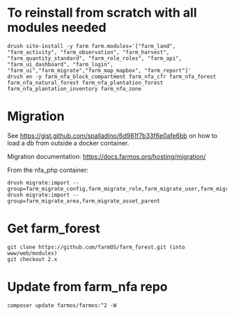 # To reinstall from scratch with all modules needed

```
drush site-install -y farm farm.modules='["farm_land", "farm_activity", "farm_observation", "farm_harvest", "farm_quantity_standard", "farm_role_roles", "farm_api", "farm_ui_dashboard", "farm_login", "farm_ui","farm_migrate","farm_map_mapbox", "farm_report"]'
drush en -y farm_nfa_block_compartment farm_nfa_cfr farm_nfa_forest farm_nfa_natural_forest farm_nfa_plantation_forest farm_nfa_plantation_inventory farm_nfa_zone
```

# Migration

See https://gist.github.com/spalladino/6d981f7b33f6e0afe6bb on how to load a db from outside a docker container.

Migration documentation: https://docs.farmos.org/hosting/migration/

From the nfa_php container:

```
drush migrate:import --group=farm_migrate_config,farm_migrate_role,farm_migrate_user,farm_migrate_file
drush migrate:import --group=farm_migrate_area,farm_migrate_asset_parent
```

# Get farm_forest

```
git clone https://github.com/farmOS/farm_forest.git (into www/web/modules)
git checkout 2.x
```

# Update from farm_nfa repo
```
composer update farmos/farmos:^2 -W
```
